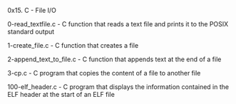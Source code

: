 0x15. C - File I/O

0-read_textfile.c - C function that reads a text file and prints it to the POSIX standard output

1-create_file.c - C function that creates a file

2-append_text_to_file.c - C function that appends text at the end of a file

3-cp.c - C program that copies the content of a file to another file

100-elf_header.c - C program that displays the information contained in the ELF header at the start of an ELF file
